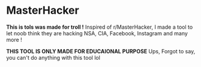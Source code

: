 # MasterHacker

**This is tols was made for troll !**
Inspired of r/MasterHacker, I made a tool to let noob think they are hacking NSA, CIA, Facebook, Instagram and many more !


**THIS TOOL IS ONLY MADE FOR EDUCAIONAL PURPOSE** Ups, Forgot to say, you can't do anything with this tool lol

